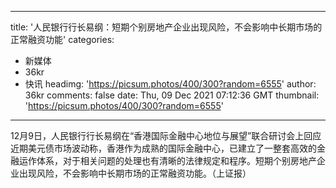 
---
title: '人民银行行长易纲：短期个别房地产企业出现风险，不会影响中长期市场的正常融资功能'
categories: 
 - 新媒体
 - 36kr
 - 快讯
headimg: 'https://picsum.photos/400/300?random=6555'
author: 36kr
comments: false
date: Thu, 09 Dec 2021 07:12:36 GMT
thumbnail: 'https://picsum.photos/400/300?random=6555'
---

<div>   
12月9日，人民银行行长易纲在“香港国际金融中心地位与展望”联合研讨会上回应近期美元债市场波动称，香港作为成熟的国际金融中心，已建立了一整套高效的金融运作体系，对于相关问题的处理也有清晰的法律规定和程序。短期个别房地产企业出现风险，不会影响中长期市场的正常融资功能。（上证报）  
</div>
            
